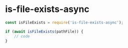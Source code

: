 # is-file-exists-async


`````javascript
const isFileExists = require('is-file-exists-async');

if (await isFileExists(pathFile)) {
    // code
}

`````
